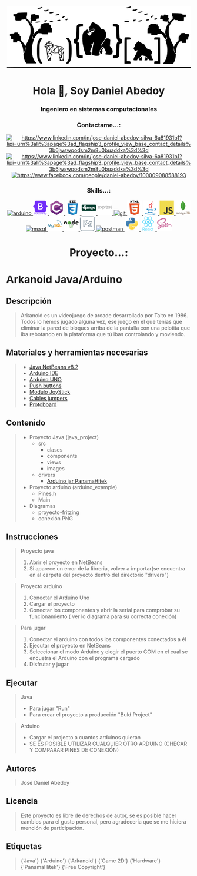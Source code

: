 <p align="center">
<img src="https://github.com/DanielAbedoy/daniel-abedoy-portafolio/blob/gh-pages/media/logo-figuras-500-170px.png?raw=true"
class="img-logo"
/>
</p>


<h1 align="center">Hola 👋, Soy Daniel Abedoy</h1>
<h3 align="center">Ingeniero en sistemas computacionales</h3>

<h3 align="center">Contactame...:</h3>
<p align="center">
<a href="https://github.com/DanielAbedoy" target="_blank"><img align="" src="https://cdn.jsdelivr.net/npm/simple-icons@3.0.1/icons/github.svg" alt="https://www.linkedin.com/in/jose-daniel-abedoy-silva-6a81931b1?lipi=urn%3ali%3apage%3ad_flagship3_profile_view_base_contact_details%3b6jwswpodsm2m8u0buaddxa%3d%3d" height="30" width="40" /></a><a href="https://linkedin.com/in/https://www.linkedin.com/in/jose-daniel-abedoy-silva-6a81931b1?lipi=urn%3ali%3apage%3ad_flagship3_profile_view_base_contact_details%3b6jwswpodsm2m8u0buaddxa%3d%3d" target="_blank"><img align="" src="https://cdn.jsdelivr.net/npm/simple-icons@3.0.1/icons/linkedin.svg" alt="https://www.linkedin.com/in/jose-daniel-abedoy-silva-6a81931b1?lipi=urn%3ali%3apage%3ad_flagship3_profile_view_base_contact_details%3b6jwswpodsm2m8u0buaddxa%3d%3d" height="30" width="40" /></a><a href="https://fb.com/https://www.facebook.com/people/daniel-abedoy/100009088588193" target="_blank"><img align="" src="https://cdn.jsdelivr.net/npm/simple-icons@3.0.1/icons/facebook.svg" alt="https://www.facebook.com/people/daniel-abedoy/100009088588193" height="30" width="40" /></a>

<h3 align="center">Skills...:</h3>
<p align="center"> <a href="https://www.arduino.cc/" target="_blank"> <img src="https://cdn.worldvectorlogo.com/logos/arduino-1.svg" alt="arduino" width="40" height="40"/> </a> <a href="https://getbootstrap.com" target="_blank"> <img src="https://raw.githubusercontent.com/devicons/devicon/master/icons/bootstrap/bootstrap-plain-wordmark.svg" alt="bootstrap" width="40" height="40"/> </a> <a href="https://www.w3schools.com/cs/" target="_blank"> <img src="https://raw.githubusercontent.com/devicons/devicon/master/icons/csharp/csharp-original.svg" alt="csharp" width="40" height="40"/> </a> <a href="https://www.w3schools.com/css/" target="_blank"> <img src="https://raw.githubusercontent.com/devicons/devicon/master/icons/css3/css3-original-wordmark.svg" alt="css3" width="40" height="40"/> </a> <a href="https://www.djangoproject.com/" target="_blank"> <img src="https://raw.githubusercontent.com/devicons/devicon/master/icons/django/django-original.svg" alt="django" width="40" height="40"/> </a> <a href="https://expressjs.com" target="_blank"> <img src="https://raw.githubusercontent.com/devicons/devicon/master/icons/express/express-original-wordmark.svg" alt="express" width="40" height="40"/> </a> <a href="https://git-scm.com/" target="_blank"> <img src="https://www.vectorlogo.zone/logos/git-scm/git-scm-icon.svg" alt="git" width="40" height="40"/> </a> <a href="https://www.w3.org/html/" target="_blank"> <img src="https://raw.githubusercontent.com/devicons/devicon/master/icons/html5/html5-original-wordmark.svg" alt="html5" width="40" height="40"/> </a> <a href="https://www.java.com" target="_blank"> <img src="https://raw.githubusercontent.com/devicons/devicon/master/icons/java/java-original.svg" alt="java" width="40" height="40"/> </a> <a href="https://developer.mozilla.org/en-US/docs/Web/JavaScript" target="_blank"> <img src="https://raw.githubusercontent.com/devicons/devicon/master/icons/javascript/javascript-original.svg" alt="javascript" width="40" height="40"/> </a> <a href="https://www.mongodb.com/" target="_blank"> <img src="https://raw.githubusercontent.com/devicons/devicon/master/icons/mongodb/mongodb-original-wordmark.svg" alt="mongodb" width="40" height="40"/> </a> <a href="https://www.microsoft.com/en-us/sql-server" target="_blank"> <img src="https://cdn.worldvectorlogo.com/logos/microsoft-sql-server.svg" alt="mssql" width="40" height="40"/> </a> <a href="https://www.mysql.com/" target="_blank"> <img src="https://raw.githubusercontent.com/devicons/devicon/master/icons/mysql/mysql-original-wordmark.svg" alt="mysql" width="40" height="40"/> </a> <a href="https://nodejs.org" target="_blank"> <img src="https://raw.githubusercontent.com/devicons/devicon/master/icons/nodejs/nodejs-original-wordmark.svg" alt="nodejs" width="40" height="40"/> </a> <a href="https://www.photoshop.com/en" target="_blank"> <img src="https://raw.githubusercontent.com/devicons/devicon/master/icons/photoshop/photoshop-line.svg" alt="photoshop" width="40" height="40"/> </a> <a href="https://postman.com" target="_blank"> <img src="https://www.vectorlogo.zone/logos/getpostman/getpostman-icon.svg" alt="postman" width="40" height="40"/> </a> <a href="https://www.python.org" target="_blank"> <img src="https://raw.githubusercontent.com/devicons/devicon/master/icons/python/python-original.svg" alt="python" width="40" height="40"/> </a> <a href="https://reactjs.org/" target="_blank"> <img src="https://raw.githubusercontent.com/devicons/devicon/master/icons/react/react-original-wordmark.svg" alt="react" width="40" height="40"/> </a> <a href="https://sass-lang.com" target="_blank"> <img src="https://raw.githubusercontent.com/devicons/devicon/master/icons/sass/sass-original.svg" alt="sass" width="40" height="40"/> </a> </p>
<p>
</p>

<h1 align="center">
Proyecto...:
</h1>

# Arkanoid Java/Arduino

## Descripción
> Arkanoid es un videojuego de arcade desarrollado por Taito en 1986. Todos lo hemos jugado alguna vez, ese juego en el que tenías que eliminar la pared de bloques arriba de la pantalla con una pelotita que iba rebotando en la plataforma que tú ibas controlando y moviendo.

## Materiales y herramientas necesarias
> - [Java NetBeans v8.2 ](https://netbeans.org/downloads/8.0.1/zip.html?pagelang=es "Java NetBeans v8.2 ")
> - [Arduino IDE](https://www.arduino.cc/en/software "Arduino IDE")
> - [Arduino UNO](https://store.arduino.cc/usa/arduino-uno-rev3 "Arduino UNO")
> - [Push buttons](https://uelectronics.com/etiqueta-producto/boton-4-pines/ "Push buttons")
> - [Modulo JoyStick ](https://uelectronics.com/producto/modulo-ky-023-sensor-joystick/ "Modulo JoyStick ")
> - [Cables jumpers](https://uelectronics.com/producto/65-cables-proto-jumpers-jumper-macho/ "Cables jumpers")
> - [Protoboard ](https://uelectronics.com/producto/protoboard-deslizable-830-pts/ "Protoboard ")

## Contenido
> + Proyecto Java (java_project)
>   + src 
>     + clases
>     + components
>     +  views
>     + images
>   + drivers
>     + [Arduino jar PanamaHitek](http://panamahitek.com/tag/libreria-arduino-para-java/ "Arduino jar PanamaHitek")
> + Proyecto arduino (arduino_example)
>   + Pines.h
>   + Main
> + Diagramas
>   + proyecto-fritzing
>   + conexión PNG


## Instrucciones
> Proyecto java
> 1. Abrir el proyecto en NetBeans
> 2. Si aparece un error de la libreria, volver a importar(se encuentra en al carpeta del proyecto dentro del directorio "drivers")

> Proyecto   arduino
> 1. Conectar el Arduino Uno
> 2. Cargar el proyecto
> 3. Conectar los componentes y abrir la serial para comprobar su funcionamiento ( ver lo diagrama para su correcta conexión)

> Para jugar
> 1. Conectar el arduino con todos los componentes conectados a él
> 2. Ejecutar el proyecto en NetBeans
> 3. Seleccionar el modo Arduino y elegir el puerto COM en el cual se encuetra el Arduino con el programa cargado
> 4. Disfrutar y jugar

## Ejecutar
> Java 
> - Para jugar "Run"
> - Para crear el proyecto a producción "Buld Project"

> Arduino 
> - Cargar el projecto a cuantos arduinos quieran
> - SE ES POSIBLE UTILIZAR CUALQUIER OTRO ARDUINO (CHECAR Y COMPARAR PINES DE CONEXIÓN)

## Autores
> José Daniel Abedoy

## Licencia
> Este proyecto es libre de derechos de autor, se es posible hacer cambios para el gusto personal, pero agradeceria que se me hiciera mención de participación.

## Etiquetas
> {'Java'} {'Arduino'} {'Arkanoid'} {'Game 2D'} {'Hardware'} {'PanamaHitek'} {'Free Copyright'}
